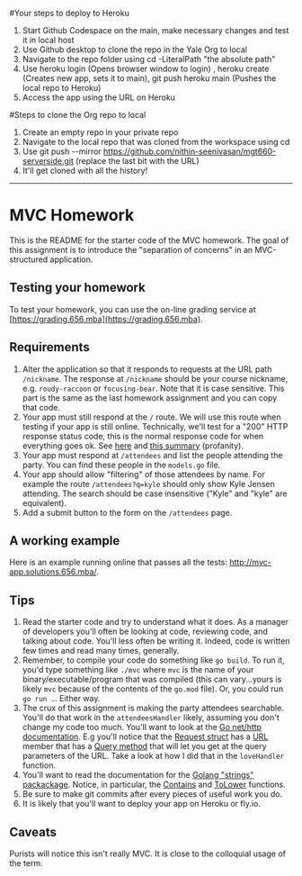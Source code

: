#Your steps to deploy to Heroku 
1. Start Github Codespace on the main, make necessary changes and test it in local host
2. Use Github desktop to clone the repo in the Yale Org to local 
3. Navigate to the repo folder using cd -LiteralPath "the absolute path"
4. Use heroku login (Opens browser window to login) , heroku create (Creates new app, sets it to main), git push heroku main (Pushes the local repo to Heroku)
5. Access the app using the URL on Heroku 

#Steps to clone the Org repo to local 
1. Create an empty repo in your private repo
2. Navigate to the local repo that was cloned from the workspace using cd
3. Use git push --mirror https://github.com/nithin-seenivasan/mgt660-serverside.git (replace the last bit with the URL)
4. It'll get cloned with all the history!

---------------------------------------------------------------------------------------------------------------------

# MVC Homework

This is the README for the starter code of the
MVC homework. The goal of this assignment is to
introduce the "separation of concerns" in an
MVC-structured application.

## Testing your homework

To test your homework, you
can use the
on-line grading service at [https://grading.656.mba](https://grading.656.mba).

## Requirements

1. Alter the application so that it responds to requests at the
   URL path `/nickname`. The response at `/nickname` should be your
   course nickname, e.g. `roudy-raccoon` or `focusing-bear`. Note
   that it is case sensitive. This part is the same as the last
   homework assignment and you can copy that code.
2. Your app must still respond at the `/` route. We will use this
   route when testing if your app is still online. Technically,
   we'll test for a "200" HTTP response status code, this is the
   normal response code for when everything goes ok. See
   [here](https://developer.mozilla.org/en-US/docs/Web/HTTP/Status)
   and [this summary](https://twitter.com/stevelosh/status/372740571749572610)
   (profanity).
3. Your app must respond at `/attendees` and list the people attending
   the party. You can find these people in the `models.go` file.
4. Your app should allow "filtering" of those attendees by name.
   For example the route `/attendees?q=kyle` should only show
   Kyle Jensen attending. The search should be case insensitive
   ("Kyle" and "kyle" are equivalent).
5. Add a submit button to the form on the `/attendees` page.

## A working example

Here
is an example running online that passes all the tests: <http://mvc-app.solutions.656.mba/>.

## Tips

1. Read the starter code and try to understand what it does. As a manager
   of developers you'll often be looking at code, reviewing code, and
   talking about code. You'll less often be writing it. Indeed, code is
   written few times and read many times, generally.
1. Remember, to compile your code do something like `go build`. To run
   it, you'd type something like `./mvc` where `mvc` is the
   name of your binary/executable/program that was compiled (this can
   vary...yours is likely `mvc` because of the contents of the `go.mod` file).
   Or, you could run `go run .`. Either way.
1. The crux of this assignment is making the party attendees searchable.
   You'll do that work in the `attendeesHandler` likely, assuming you don't
   change my code too much. You'll want to look at the
   [Go net/http documentation](https://golang.org/pkg/net/http/). E.g you'll
   notice that the [Request struct](https://golang.org/pkg/net/http/#Request)
   has a [URL](https://golang.org/pkg/net/url/#URL) member that has a
   [Query method](https://golang.org/pkg/net/url/#URL.Query) that will let
   you get at the query parameters of the URL. Take a look at how I did that
   in the `loveHandler` function.
1. You'll want to read the documentation for the
   [Golang "strings" packackage](https://golang.org/pkg/strings/). Notice,
   in particular, the [Contains](https://golang.org/pkg/strings/#Contains)
   and [ToLower](https://golang.org/pkg/strings/#ToLower)
   functions.
1. Be sure to make git commits after every pieces of useful work you do.
1. It is likely that you'll want to deploy your app on Heroku or fly.io.

## Caveats

Purists will notice this isn't really MVC. It is
close to the colloquial usage of the term.
